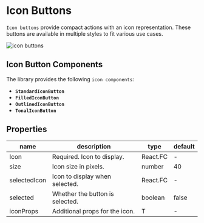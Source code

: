 # Icon Buttons

```Icon buttons``` provide compact actions with an icon representation. These buttons are available in multiple styles to fit various use cases.

![icon buttons](https://ik.imagekit.io/Computools/rn-material-components/icon_buttons.png?updatedAt=1730123727799)

## Icon Button Components

The library provides the following ```icon components```:

- **```StandardIconButton```**
- **```FilledIconButton```**
- **```OutlinedIconButton```**
- **```TonalIconButton```**


## Properties

| name | description | type | default |
| ------ | ------ | ------ | ----|
| Icon | Required. Icon to display. | React.FC | - |
| size | Icon size in pixels. | number | 40 |
| selectedIcon | Icon to display when selected. | React.FC | - |
| selected | Whether the button is selected. | boolean | false |
| iconProps |	Additional props for the icon. | T | - |
